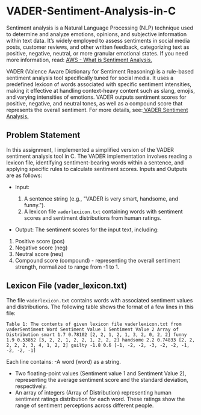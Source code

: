# VADER-Sentiment-Analysis-in-C
Sentiment analysis is a Natural Language Processing (NLP) technique used to determine and
analyze emotions, opinions, and subjective information within text data. It’s widely employed to
assess sentiments in social media posts, customer reviews, and other written feedback, categorizing
text as positive, negative, neutral, or more granular emotional states. If you need more information,
read: [AWS - What is Sentiment Analysis.](https://aws.amazon.com/what-is/sentiment-analysis/)

VADER (Valence Aware Dictionary for Sentiment Reasoning) is a rule-based sentiment analysis
tool specifically tuned for social media. It uses a predefined lexicon of words associated with specific
sentiment intensities, making it effective at handling context-heavy content such as slang, emojis,
and varying intensities of emotions. VADER outputs sentiment scores for positive, negative, and
neutral tones, as well as a compound score that represents the overall sentiment. For more details,
see:[ VADER Sentiment Analysis.](https://blog.quantinsti.com/vader-sentiment/#:~:text=that%20hot.%E2%80%9D.-,Compound%20VADER%20scores%20for%20analyzing%20sentiment,1%20(most%20extreme%20positive))

## Problem Statement
In this assignment, I implemented a simplified version of the VADER sentiment analysis tool in C. The VADER implementation involves reading a lexicon file, identifying sentiment-bearing words within a sentence, and applying specific rules to calculate sentiment scores. Inputs
and Outputs are as follows:

- Input:
  1. A sentence string (e.g., "VADER is very smart, handsome, and funny.").
  2. A lexicon file `vaderlexicon.txt` containing words with sentiment scores and sentiment distributions from human ratings.
 
- Output: The sentiment scores for the input text, including:
1. Positive score (pos)
2. Negative score (neg)
3. Neutral score (neu)
4. Compound score (compound) - representing the overall sentiment strength, normalized to range from -1 to 1. 

## Lexicon File (vader_lexicon.txt)
The file `vaderlexicon.txt` contains words with associated sentiment values and distributions. The following table shows the format of a few lines in this file:

`Table 1: The contents of given lexicon file vaderlexicon.txt from vaderSentiment
Word Sentiment Value 1 Sentiment Value 2 Array of Distribution
smart 1.7 0.78102 [2, 2, 1, 2, 1, 3, 2, 0, 2, 2]
funny 1.9 0.53852 [3, 2, 2, 1, 2, 2, 1, 2, 2, 2]
handsome 2.2 0.74833 [2, 2, 2, 2, 2, 3, 4, 1, 2, 2]
guilty -1.8 0.6 [-1, -2, -2, -3, -2, -2, -1, -2, -2, -1]`

Each line contains:
-A word (word) as a string. 
- Two floating-point values (Sentiment value 1 and Sentiment Value 2), representing the average sentiment score and the standard deviation, respectively.
- An array of integers (Array of Distribution) representing human sentiment ratings distribution for each word. These ratings show the range of sentiment perceptions across different people. 
